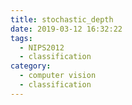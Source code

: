 ```yaml
---
title: stochastic_depth
date: 2019-03-12 16:32:22
tags:
  - NIPS2012
  - classification
category:
  - computer vision
  - classification
---
```

